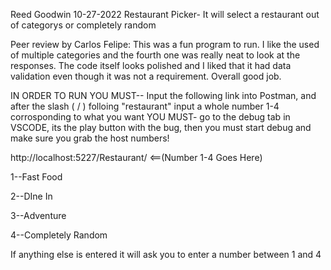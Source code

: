 Reed Goodwin
 10-27-2022
 Restaurant Picker- It will select a restaurant out of categorys or completely random
 
 Peer review by Carlos Felipe: This was a fun program to run. I like the used of multiple categories and the fourth one was really neat to look at the responses. The code itself looks polished and I liked that it had data validation even though it was not a requirement. Overall good job.
 
 IN ORDER TO RUN YOU MUST-- Input the following link into Postman, and after the slash ( / ) folloing "restaurant" input a whole number 1-4 corrosponding to what you want
 YOU MUST- go to the debug tab in VSCODE, its the play button with the bug, then you must start debug and make sure you grab the host numbers!
 
 http://localhost:5227/Restaurant/  <==(Number 1-4 Goes Here)
 
1--Fast Food


2--DIne In


3--Adventure


4--Completely Random

If anything else is entered it will ask you to enter a number between 1 and 4
 
 
